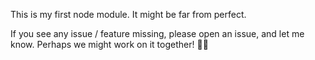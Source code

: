 This is my first node module. It might be far from perfect.

If you see any issue / feature missing, please open an issue, and let me know. Perhaps we might work on it together! 🎊🎉
